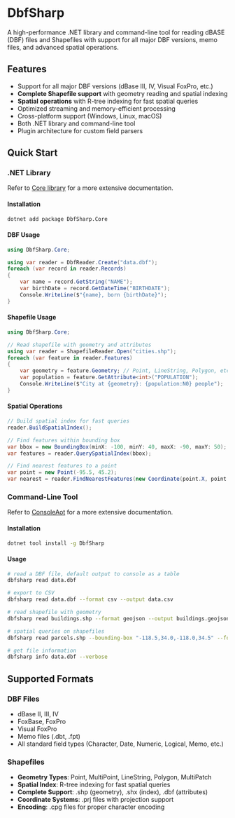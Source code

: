 # DbfSharp

A high-performance .NET library and command-line tool for reading dBASE (DBF) files and Shapefiles with support for all major DBF versions, memo files, and advanced spatial operations.

## Features

- Support for all major DBF versions (dBase III, IV, Visual FoxPro, etc.)
- **Complete Shapefile support** with geometry reading and spatial indexing
- **Spatial operations** with R-tree indexing for fast spatial queries
- Optimized streaming and memory-efficient processing
- Cross-platform support (Windows, Linux, macOS)
- Both .NET library and command-line tool
- Plugin architecture for custom field parsers

## Quick Start

### .NET Library

Refer to [Core library](./DbfSharp.Core/README.md) for a more extensive documentation.

#### Installation

```bash
dotnet add package DbfSharp.Core
```

#### DBF Usage

```csharp
using DbfSharp.Core;

using var reader = DbfReader.Create("data.dbf");
foreach (var record in reader.Records)
{
    var name = record.GetString("NAME");
    var birthDate = record.GetDateTime("BIRTHDATE");
    Console.WriteLine($"{name}, born {birthDate}");
}
```

#### Shapefile Usage

```csharp
using DbfSharp.Core;

// Read shapefile with geometry and attributes
using var reader = ShapefileReader.Open("cities.shp");
foreach (var feature in reader.Features)
{
    var geometry = feature.Geometry; // Point, LineString, Polygon, etc.
    var population = feature.GetAttribute<int>("POPULATION");
    Console.WriteLine($"City at {geometry}: {population:N0} people");
}
```

#### Spatial Operations

```csharp
// Build spatial index for fast queries
reader.BuildSpatialIndex();

// Find features within bounding box
var bbox = new BoundingBox(minX: -100, minY: 40, maxX: -90, maxY: 50);
var features = reader.QuerySpatialIndex(bbox);

// Find nearest features to a point
var point = new Point(-95.5, 45.2);
var nearest = reader.FindNearestFeatures(new Coordinate(point.X, point.Y), count: 5);
```

### Command-Line Tool

Refer to [ConsoleAot](./DbfSharp.ConsoleAot/README.md) for a more extensive documentation.

#### Installation

```bash
dotnet tool install -g DbfSharp
```

#### Usage

```bash
# read a DBF file, default output to console as a table
dbfsharp read data.dbf

# export to CSV
dbfsharp read data.dbf --format csv --output data.csv

# read shapefile with geometry
dbfsharp read buildings.shp --format geojson --output buildings.geojson

# spatial queries on shapefiles
dbfsharp read parcels.shp --bounding-box "-118.5,34.0,-118.0,34.5" --format geojson

# get file information
dbfsharp info data.dbf --verbose
```

## Supported Formats

### DBF Files
- dBase II, III, IV
- FoxBase, FoxPro
- Visual FoxPro
- Memo files (.dbt, .fpt)
- All standard field types (Character, Date, Numeric, Logical, Memo, etc.)

### Shapefiles
- **Geometry Types**: Point, MultiPoint, LineString, Polygon, MultiPatch
- **Spatial Index**: R-tree indexing for fast spatial queries
- **Complete Support**: .shp (geometry), .shx (index), .dbf (attributes)
- **Coordinate Systems**: .prj files with projection support
- **Encoding**: .cpg files for proper character encoding
